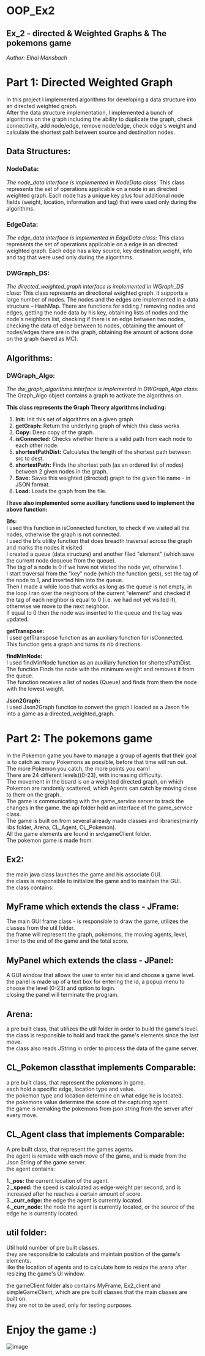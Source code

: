 # OOP_Ex2
## Ex_2 - directed & Weighted Graphs & The pokemons game
*Author: Elhai Mansbach* <br/>
# Part 1: Directed Weighted Graph  
In this project I implemented algorithms for developing a data structure into an directed weighted graph. <br/>
After the data structure implementation, I implemented a bunch of algorithms on the graph including the ability to duplicate the graph, check connectivity, add node/edge, remove node/edge, check edge's weight and calculate the shortest path between source and destination nodes.

## Data Structures:

### NodeData:<br/>
*The node_data interface is implemented in NodeData class:*
This class represents the set of operations applicable on a node in an directed weighted graph.
Each node has a unique key plus four additional node fields (weight, location, information and tag) that were used only during the algorithms.

### EdgeData:<br/>
*The edge_data interface is implemented in EdgeData class:*
This class represents the set of operations applicable on a edge in an directed weighted graph.
Each edge has a key source, key destination,weight, info and tag that were used only during the algorithms.

### DWGraph_DS:<br/>
*The directed_weighted_graph interface is implemented in WGraph_DS class:*
This class represents an directional weighted graph.
It supports a large number of nodes.
The nodes and the edges are implemented in a data structure – HashMap.
There are functions for adding / removing nodes and edges, getting the node data by his key, obtaining lists of nodes and the node's neighbors list, checking if there is an edge between two nodes, checking the data of edge between to nodes, obtaining the amount of nodes/edges there are in the graph, obtaining the amount of actions done on the graph (saved as MC).

## Algorithms:

### DWGraph_Algo:<br/>
*The dw_graph_algorithms interface is implemented in DWGraph_Algo class:*
The Graph_Algo object contains a graph to activate the algorithms on.

**This class represents the Graph Theory algorithms including:**
1.	**Init:** Init this set of algorithms on a given graph
2. **getGraph:** Return the underlying graph of which this class works
2.	**Copy:** Deep copy of the graph.
3.	**isConnected:** Checks whether there is a valid path from each node to each other node.
4.	**shortestPathDist:** Calculates the length of the shortest path between src to dest.
5.	**shortestPath:** Finds the shortest path (as an ordered list of nodes) between 2 given nodes in the graph.
6.	**Save:** Saves this weighted (directed) graph to the given file name - in JSON format.
7.	**Load:** Loads the graph from the file.

**I have also implemented some auxiliary functions used to implement the above function:**

 **Bfs:**<br/>
I used this function in isConnected function, to check if we visited all the nodes, otherwise the graph is not connected.<br/>
I used the bfs utility function that does breadth traversal across the graph and marks the nodes it visited.<br/>
I created a queue (data structure) and another filed "element" (which save the current node dequeue from the queue).<br/>
The tag of a node is 0 if we have not visited the node yet, otherwise 1.<br/>
I start traversal from the "key" node (which the function gets), set the tag of the node to 1, and inserted him into the queue.<br/>
Then I made a while loop that works as long as the queue is not empty, in the loop I ran over the neighbors of the current "element"  and checked if the tag of each neighbor is equal to 0 (i.e. we had not yet visited it), otherwise we move to the next neighbor.<br/>
If equal to 0 then the node was inserted to the queue and the tag was updated.

**getTranspose:**<br/>
I used getTranspose function as an auxiliary function for isConnected.<br/>
This function gets a graph and turns its rib directions.<br/>

**findMinNode:**<br/>
I used findMinNode function as an auxiliary function for shortestPathDist.<br/>
The function Finds the node with the minimum weight and removes it from the queue.<br/>
The function receives a list of nodes (Queue) and finds from them the node with the lowest weight.<br/>

**Json2Graph:**<br/>
I used Json2Graph function to convert the graph I loaded as a Jason file into a game as a directed_weighted_graph.

# Part 2: The pokemons game
In the Pokemon game you have to manage a group of agents that their goal is to catch as many Pokemons as possible, before that time will run out.<br/>
The more Pokemon you catch, the more points you earn!<br/>
There are 24 different levels((0-23), with increasing difficulty.<br/>
The movement in the board is on a weighted directed graph, on which Pokemon are randomly scattered, which Agents can catch by moving close to them on the graph.<br/>
The game is communicating with the game_service server to track the changes in the game. the api folder hold an interface of the game_service class.<br/>
The game is built on from several already made classes and libraries(mainly libs folder, Arena, CL_Agent, CL_Pokemon).<br/>
All the game elements are found in src\gameClient folder.<br/>
The pokemon game is made from:

## Ex2:<br/>

the main java class launches the game and his associate GUI.<br/> 
the class is responsible to initialize the game and to maintain the GUI.<br/> 
the class contains:<br/>

## MyFrame which extends the class - JFrame:
The main GUI frame class - is responsible to draw the game, utilizes the classes from the util folder.<br/>
the frame will represent the graph, pokemons, the moving agents, level, timer to the end of the game and the total score. <br/>

## MyPanel which extends the class - JPanel:
A GUI window that allows the user to enter his id and choose a game level.<br/>
the panel is made up of a text box for entering the id, a popup menu to choose the level (0-23) and option to login.<br/>
closing the panel will terminate the program.<br/>

## Arena:
a pre built class, that utilizes the util folder in order to build the game's level.<br/>
the class is responsible to hold and track the game's elements since the last move.<br/>
the class also reads JString in order to process the data of the game server.<br/>

## CL_Pokemon classthat implements Comparable:
a pre built class, that represent the pokemons in game.<br/> 
each hold a specific edge, location type and value.<br/> 
the pokemon type and location determine on what edge he is located.<br/> 
the pokemons value determine the score of the capturing agent.<br/> 
the game is remaking the pokemons from json string from the server after every move.<br/> 

## CL_Agent class that implements Comparable:
A pre built class, that represent the games agents.<br/> 
the agent is remade with each move of the game, and is made from the Json String of the game server.<br/> 
the agent contains:<br/> 

1.**_pos:** the current location of the agent.<br/> 
2.**_speed:** the speed is calculated as edge-weight per second, and is increased after he reaches a certain amount of score.<br/> 
3.**_curr_edge:** the edge the agent is currently located.<br/> 
4.**_curr_node:** the node the agent is currently located, or the source of the edge he is currently located.<br/> 

## util folder:
Util hold number of pre built classes.<br/> 
they are responsible to calculate and maintain position of the game's elements.<br/> 
like the location of agents and to calculate how to resize the arena after resizing the game's UI window.<br/> 

the gameClient folder also contains MyFrame, Ex2_client and simpleGameClient, which are pre built classes that the main classes are built on.<br/> 
they are not to be used, only for testing purposes.

# Enjoy the game :)
![image](https://user-images.githubusercontent.com/74247437/102534186-073fac80-40af-11eb-8569-60568ef88368.png)





